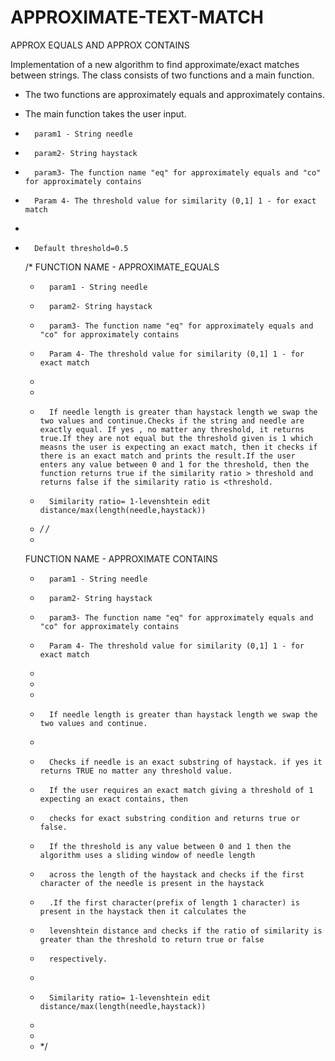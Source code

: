 # APPROXIMATE-TEXT-MATCH
APPROX EQUALS AND APPROX CONTAINS
 
Implementation of a new algorithm to find approximate/exact matches between strings. The class consists of two functions and a main function.
 * The two functions are approximately equals and approximately contains.
 * The main function takes the user input.
 *       param1 - String needle
 *       param2- String haystack
 *       param3- The function name "eq" for approximately equals and "co" for approximately contains
 *       Param 4- The threshold value for similarity (0,1] 1 - for exact match
 *
 *       Default threshold=0.5
 
     /*
FUNCTION NAME - APPROXIMATE_EQUALS

     *       param1 - String needle
     *       param2- String haystack
     *       param3- The function name "eq" for approximately equals and "co" for approximately contains
     *       Param 4- The threshold value for similarity (0,1] 1 - for exact match
     *
     *
     *       If needle length is greater than haystack length we swap the two values and continue.Checks if the string and needle are exactly equal. If yes , no matter any threshold, it returns true.If they are not equal but the threshold given is 1 which measns the user is expecting an exact match, then it checks if there is an exact match and prints the result.If the user enters any value between 0 and 1 for the threshold, then the function returns true if the similarity ratio > threshold and returns false if the similarity ratio is <threshold.
     *       Similarity ratio= 1-levenshtein edit distance/max(length(needle,haystack))
 
     * */
       /*
     *
   FUNCTION NAME - APPROXIMATE CONTAINS
     
     *       param1 - String needle
     *       param2- String haystack
     *       param3- The function name "eq" for approximately equals and "co" for approximately contains
     *       Param 4- The threshold value for similarity (0,1] 1 - for exact match
     *
     *
     *
     *       If needle length is greater than haystack length we swap the two values and continue.
     *
     *       Checks if needle is an exact substring of haystack. if yes it returns TRUE no matter any threshold value.
     *       If the user requires an exact match giving a threshold of 1 expecting an exact contains, then
     *       checks for exact substring condition and returns true or false.
     *       If the threshold is any value between 0 and 1 then the algorithm uses a sliding window of needle length
     *       across the length of the haystack and checks if the first character of the needle is present in the haystack
     *       .If the first character(prefix of length 1 character) is present in the haystack then it calculates the
     *       levenshtein distance and checks if the ratio of similarity is greater than the threshold to return true or false
     *       respectively.
     *
     *       Similarity ratio= 1-levenshtein edit distance/max(length(needle,haystack))
     *
     *
     * */
